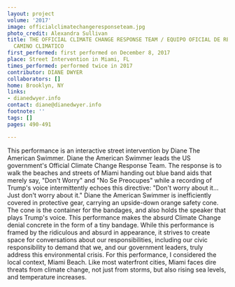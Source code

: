 ```yaml
---
layout: project
volume: '2017'
image: officialclimatechangeresponseteam.jpg
photo_credit: Alexandra Sullivan
title: THE OFFICIAL CLIMATE CHANGE RESPONSE TEAM / EQUIPO OFICIAL DE RESQUESTA AL
  CAMINO CLIMATICO
first_performed: first performed on December 8, 2017
place: Street Intervention in Miami, FL
times_performed: performed twice in 2017
contributor: DIANE DWYER
collaborators: []
home: Brooklyn, NY
links:
- dianedwyer.info
contact: diane@dianedwyer.info
footnote: ''
tags: []
pages: 490-491

---
```


This performance is an interactive street intervention by Diane The American Swimmer. Diane the American Swimmer leads the US government's Official Climate Change Response Team. The response is to walk the beaches and streets of Miami handing out blue band aids that merely say, "Don't Worry" and "No Se Preocupes" while a recording of Trump's voice intermittently echoes this directive: "Don't worry about it&hellip; Just don't worry about it." Diane the American Swimmer is inefficiently covered in protective gear, carrying an upside-down orange safety cone. The cone is the container for the bandages, and also holds the speaker that plays Trump's voice. This performance makes the absurd Climate Change denial concrete in the form of a tiny bandage. While this performance is framed by the ridiculous and absurd in appearance, it strives to create space for conversations about our responsibilities, including our civic responsibility to demand that we, and our government leaders, truly address this environmental crisis. For this performance, I considered the local context, Miami Beach. Like most waterfront cities, Miami faces dire threats from climate change, not just from storms, but also rising sea levels, and temperature increases.
